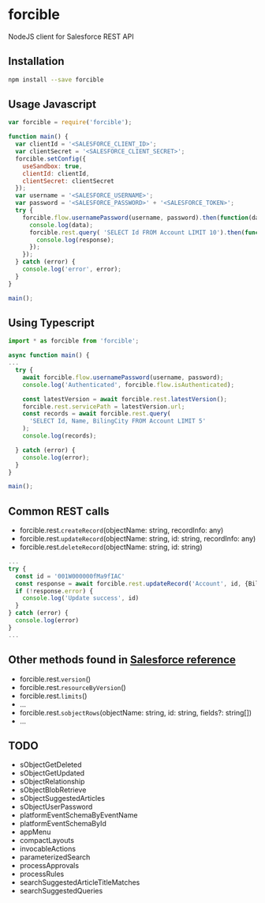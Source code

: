 # forcible

NodeJS client for Salesforce REST API

## Installation

```bash
npm install --save forcible
```

## Usage Javascript

```javascript
var forcible = require('forcible');

function main() {
  var clientId = '<SALESFORCE_CLIENT_ID>';
  var clientSecret = '<SALESFORCE_CLIENT_SECRET>';
  forcible.setConfig({
    useSandbox: true,
    clientId: clientId,
    clientSecret: clientSecret
  });
  var username = '<SALESFORCE_USERNAME>';
  var password = '<SALESFORCE_PASSWORD>' + '<SALESFORCE_TOKEN>';
  try {
    forcible.flow.usernamePassword(username, password).then(function(data) => {
      console.log(data);
      forcible.rest.query( 'SELECT Id FROM Account LIMIT 10').then(function(response) {
        console.log(response);
      });
    });
  } catch (error) {
    console.log('error', error);
  }
}

main();
```

## Using Typescript

```typescript
import * as forcible from 'forcible';

async function main() {
...
  try {
    await forcible.flow.usernamePassword(username, password);
    console.log('Authenticated', forcible.flow.isAuthenticated);

    const latestVersion = await forcible.rest.latestVersion();
    forcible.rest.servicePath = latestVersion.url;
    const records = await forcible.rest.query(
      'SELECT Id, Name, BilingCity FROM Account LIMIT 5'
    );
    console.log(records);

  } catch (error) {
    console.log(error);
  }
}

main();
```

## Common REST calls

- forcible.rest.`createRecord`(objectName: string, recordInfo: any)
- forcible.rest.`updateRecord`(objectName: string, id: string, recordInfo: any)
- forcible.rest.`deleteRecord`(objectName: string, id: string)

```typescript
...
try {
  const id = '001W000000fMa9fIAC'
  const response = await forcible.rest.updateRecord('Account', id, {BillingCity: 'New City'})
  if (!response.error) {
    console.log('Update success', id)
  }
} catch (error) {
  console.log(error)
}
...
```

## Other methods found in [Salesforce reference](https://developer.salesforce.com/docs/atlas.en-us.api_rest.meta/api_rest/resources_list.htm)

- forcible.rest.`version`()
- forcible.rest.`resourceByVersion`()
- forcible.rest.`limits`()
- ...
- forcible.rest.`sobjectRows`(objectName: string, id: string, fields?: string[])
- ...

## TODO

- sObjectGetDeleted
- sObjectGetUpdated
- sObjectRelationship
- sObjectBlobRetrieve
- sObjectSuggestedArticles
- sObjectUserPassword
- platformEventSchemaByEventName
- platformEventSchemaById
- appMenu
- compactLayouts
- invocableActions
- parameterizedSearch
- processApprovals
- processRules
- searchSuggestedArticleTitleMatches
- searchSuggestedQueries
